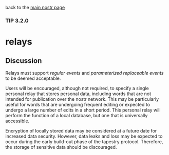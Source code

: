 back to the [main nostr page](https://github.com/wds4/tapestry-protocol/blob/main/tips/networking/nostr/README.md)

### TIP 3.2.0
relays
=====

## Discussion

Relays must support *regular events* and *parameterized replaceable events* to be deemed acceptable.

Users will be encouraged, although not required, to specify a single personal relay that stores personal data, including words that are not intended for publication over the nostr network. This may be particularly useful for words that are undergoing frequent editing or expected to undergo a large number of edits in a short period. This personal relay will perform the function of a local database, but one that is universally accessible.

Encryption of locally stored data may be considered at a future date for increased data security. However, data leaks and loss may be expected to occur during the early build-out phase of the tapestry protocol. Therefore, the storage of sensitive data should be discouraged.
